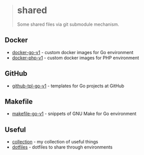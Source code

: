 > # shared
>
> Some shared files via git submodule mechanism.

## Docker

- [docker-go-v1](../../tree/docker-go-v1) - custom docker images for Go environment
- [docker-php-v1](../../tree/docker-php-v1) - custom docker images for PHP environment

## GitHub

- [github-tpl-go-v1](../../tree/github-tpl-go-v1) - templates for Go projects at GitHub

## Makefile

- [makefile-go-v1](../../tree/makefile-go-v1) - snippets of GNU Make for Go environment

## Useful

- [collection](../../tree/collection) - my collection of useful things
- [dotfiles](../../tree/dotfiles) - dotfiles to share through environments
